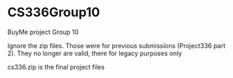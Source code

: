 # CS336Group10
BuyMe project Group 10

Ignore the zip files. Those were for previous submissions (Project336 part 2).
They no longer are valid, there for legacy purposes only

cs336.zip is the final project files

